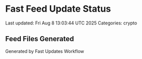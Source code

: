 # Fast Feed Update Status
Last updated: Fri Aug  8 13:03:44 UTC 2025
Categories: crypto

## Feed Files Generated

Generated by Fast Updates Workflow

